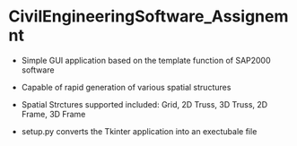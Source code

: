 # CivilEngineeringSoftware_Assignemnt
- Simple GUI application based on the template function of SAP2000 software
- Capable of rapid generation of various spatial structures 
- Spatial Strctures supported included: Grid, 2D Truss, 3D Truss, 2D Frame, 3D Frame

- setup.py converts the Tkinter application into an exectubale file
